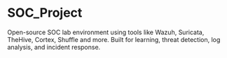 # SOC_Project
Open-source SOC lab environment using tools like Wazuh, Suricata, TheHive, Cortex, Shuffle and more. Built for learning, threat detection, log analysis, and incident response.
